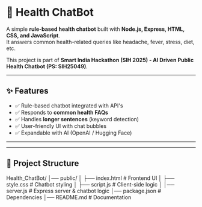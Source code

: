 # 🤖 Health ChatBot

A simple **rule-based health chatbot** built with **Node.js, Express, HTML, CSS, and JavaScript**.  
It answers common health-related queries like headache, fever, stress, diet, etc.  

This project is part of **Smart India Hackathon (SIH 2025) - AI Driven Public Health Chatbot (PS: SIH25049)**.

---

## ✨ Features
- ✅ Rule-based chatbot integrated with API's
- ✅ Responds to **common health FAQs**
- ✅ Handles **longer sentences** (keyword detection)
- ✅ User-friendly UI with chat bubbles
- ✅ Expandable with AI (OpenAI / Hugging Face)

---


---

## 📂 Project Structure
Health_ChatBot/
│── public/
│ ├── index.html # Frontend UI
│ ├── style.css # Chatbot styling
│ ├── script.js # Client-side logic
│
│── server.js # Express server & chatbot logic
│── package.json # Dependencies
│── README.md # Documentation
